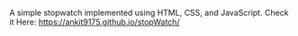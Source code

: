 A simple stopwatch implemented using HTML, CSS, and JavaScript. Check it Here:  https://ankit9175.github.io/stopWatch/

